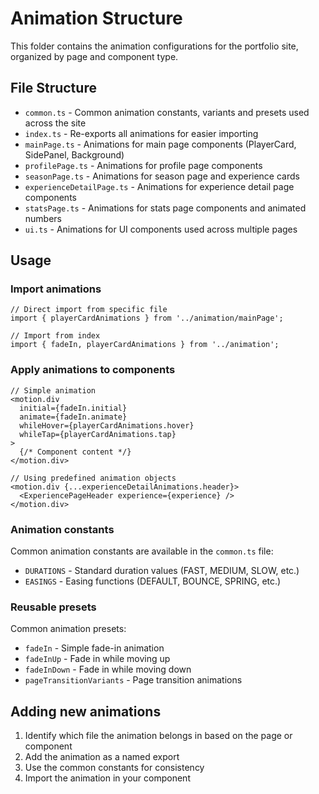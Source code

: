 # Animation Structure

This folder contains the animation configurations for the portfolio site, organized by page and component type.

## File Structure

- `common.ts` - Common animation constants, variants and presets used across the site
- `index.ts` - Re-exports all animations for easier importing
- `mainPage.ts` - Animations for main page components (PlayerCard, SidePanel, Background)
- `profilePage.ts` - Animations for profile page components
- `seasonPage.ts` - Animations for season page and experience cards
- `experienceDetailPage.ts` - Animations for experience detail page components
- `statsPage.ts` - Animations for stats page components and animated numbers
- `ui.ts` - Animations for UI components used across multiple pages

## Usage

### Import animations

```tsx
// Direct import from specific file
import { playerCardAnimations } from '../animation/mainPage';

// Import from index
import { fadeIn, playerCardAnimations } from '../animation';
```

### Apply animations to components

```tsx
// Simple animation
<motion.div
  initial={fadeIn.initial}
  animate={fadeIn.animate}
  whileHover={playerCardAnimations.hover}
  whileTap={playerCardAnimations.tap}
>
  {/* Component content */}
</motion.div>

// Using predefined animation objects
<motion.div {...experienceDetailAnimations.header}>
  <ExperiencePageHeader experience={experience} />
</motion.div>
```

### Animation constants

Common animation constants are available in the `common.ts` file:

- `DURATIONS` - Standard duration values (FAST, MEDIUM, SLOW, etc.)
- `EASINGS` - Easing functions (DEFAULT, BOUNCE, SPRING, etc.)

### Reusable presets

Common animation presets:

- `fadeIn` - Simple fade-in animation
- `fadeInUp` - Fade in while moving up
- `fadeInDown` - Fade in while moving down
- `pageTransitionVariants` - Page transition animations

## Adding new animations

1. Identify which file the animation belongs in based on the page or component
2. Add the animation as a named export
3. Use the common constants for consistency
4. Import the animation in your component

